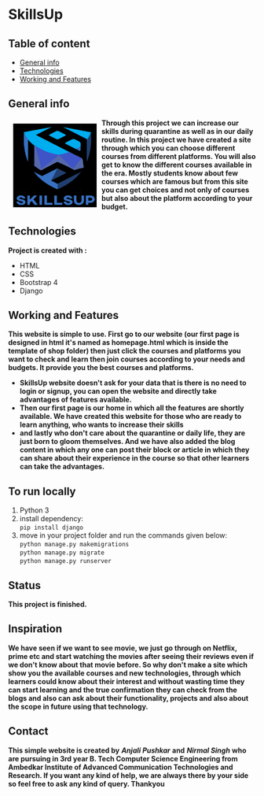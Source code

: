 # SkillsUp

## Table of content
* [General info](#general-info)
* [Technologies](#technologies)
* [Working and Features](#working-and-features)

## General info


<img src = "/course/static/logo.png" height = "170" width="170" align="left" hspace="10" vspace="10">

**Through this project we can increase our skills during quarantine as well as in our daily routine. In this project we have created a site through which you can choose different courses from different platforms. You will also get to know the different courses available in the era. Mostly students know about few courses which are famous but from this site you can get choices and not only of courses but also about the platform according to your budget.**
<br />


## Technologies

**Project is created with :**
* HTML
* CSS
* Bootstrap 4
* Django

## Working and Features

**This website is simple to use. First go to our website (our first page is designed in html it's named as homepage.html which is inside the template of shop folder) then just click the courses and platforms you want to check and learn then join courses according to your needs and budgets. It provide you the best courses and platforms.**
* **SkillsUp website doesn't ask for your data that is there is no need to login or signup, you can open the website and directly take advantages of features available.**
* **Then our first page is our home in which all the features are shortly available. We have created this website for those who are ready to learn anything, who wants to increase their skills**
* **and lastly who don't care about the quarantine or daily life, they are just born to gloom themselves. And we have also added the blog content in which any one can post their block or article in which they can share about their experience in the course so that other learners can take the advantages.**

## To run locally

1. Python 3
2. install dependency: \
     `pip install django`
3. move in your project folder and run the commands given below:\
     `python manage.py makemigrations`\
     `python manage.py migrate`\
     `python manage.py runserver`


## Status

**This project is finished.**

## Inspiration

**We have seen if we want to see movie, we just go through on Netflix, prime etc and start watching the movies after seeing their reviews even if we don't know about that movie before. So why don't make a site which show you the available courses and new technologies, through which learners could know about their interest and without wasting time they can start learning and the true confirmation they can check from the blogs and also can ask about their functionality, projects and also about the scope in future using that technology.**  

## Contact

**This simple website is created by** ***Anjali Pushkar*** **and** ***Nirmal Singh*** **who are pursuing in 3rd year B. Tech Computer Science Engineering from Ambedkar Institute of Advanced Communication Technologies and Research. If you want any kind of help, we are always there by your side so feel free to ask any kind of query.
Thankyou**
